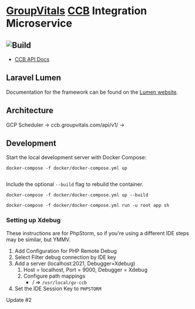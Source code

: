 # [GroupVitals](https://www.groupvitals.com) [CCB](https://www.churchcommunitybuilder.com/) Integration Microservice

![Build](https://github.com/doughertym/lumen-actions-sandbox/workflows/Build/badge.svg)
-----

* [CCB API Docs](http://designccb.s3.amazonaws.com/helpdesk/files/official_docs/api.html)

## Laravel Lumen

Documentation for the framework can be found on the [Lumen website](https://lumen.laravel.com/docs).

## Architecture

GCP Scheduler -> ccb.groupvitals.com/api/v1/ -> 

## Development

Start the local development server with Docker Compose:
 
```
docker-compose -f docker/docker-compose.yml up
 
```

Include the optional `--build` flag to rebuild the container.

```
docker-compose -f docker/docker-compose.yml up --build
```

```
docker-compose -f docker/docker-compose.yml run -u root app sh
```
 
### Setting up Xdebug

These instructions are for PhpStorm, so if you're using a different IDE steps may be similar, but YMMV.
1. Add Configuration for PHP Remote Debug
2. Select Filter debug connection by IDE key
3. Add a server (localhost:2021, Debugger=Xdebug)
    1. Host = localhost, Port = 9000, Debugger = Xdebug
    2. Configure path mappings
        * / => `/usr/local/gv-ccb`
3. Set the IDE Session Key to `PHPSTORM`


Update #2